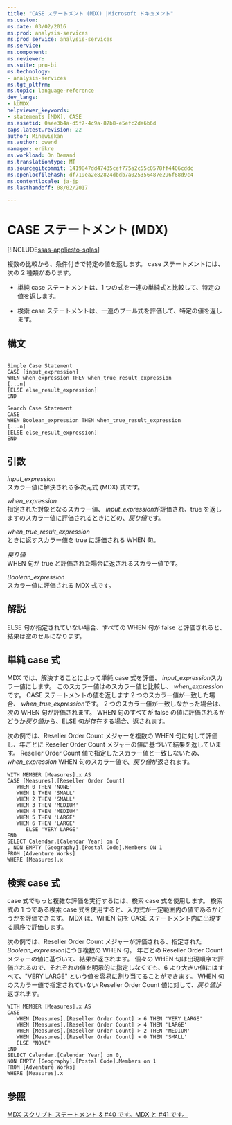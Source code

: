 ```yaml
---
title: "CASE ステートメント (MDX) |Microsoft ドキュメント"
ms.custom: 
ms.date: 03/02/2016
ms.prod: analysis-services
ms.prod_service: analysis-services
ms.service: 
ms.component: 
ms.reviewer: 
ms.suite: pro-bi
ms.technology:
- analysis-services
ms.tgt_pltfrm: 
ms.topic: language-reference
dev_langs:
- kbMDX
helpviewer_keywords:
- statements [MDX], CASE
ms.assetid: 0aee3b4a-d5f7-4c9a-87b8-e5efc2da6b6d
caps.latest.revision: 22
author: Minewiskan
ms.author: owend
manager: erikre
ms.workload: On Demand
ms.translationtype: MT
ms.sourcegitcommit: 1419847dd47435cef775a2c55c0578ff4406cddc
ms.openlocfilehash: df719ea2e82824dbdb7a025356487e296f68d9c4
ms.contentlocale: ja-jp
ms.lasthandoff: 08/02/2017

---
```

# <a name="case-statement-mdx"></a>CASE ステートメント (MDX)
[!INCLUDE[ssas-appliesto-sqlas](../includes/ssas-appliesto-sqlas.md)]

  複数の比較から、条件付きで特定の値を返します。 case ステートメントには、次の 2 種類があります。  
  
-   単純 case ステートメントは、1 つの式を一連の単純式と比較して、特定の値を返します。  
  
-   検索 case ステートメントは、一連のブール式を評価して、特定の値を返します。  
  
## <a name="syntax"></a>構文  
  
```  
  
Simple Case Statement  
CASE [input_expression]  
WHEN when_expression THEN when_true_result_expression  
[...n]  
[ELSE else_result_expression]  
END  
  
Search Case Statement  
CASE   
WHEN Boolean_expression THEN when_true_result_expression  
[...n]  
[ELSE else_result_expression]  
END  
```  
  
## <a name="arguments"></a>引数  
 *input_expression*  
 スカラー値に解決される多次元式 (MDX) 式です。  
  
 *when_expression*  
 指定された対象となるスカラー値、 *input_expression*が評価され、true を返しますのスカラー値に評価されるときにどの、*戻り値*です。  
  
 *when_true_result_expression*  
 ときに返すスカラー値を true に評価される WHEN 句。  
  
 *戻り値*  
 WHEN 句が true と評価された場合に返されるスカラー値です。  
  
 *Boolean_expression*  
 スカラー値に評価される MDX 式です。  
  
## <a name="remarks"></a>解説  
 ELSE 句が指定されていない場合、すべての WHEN 句が false と評価されると、結果は空のセルになります。  
  
## <a name="simple-case-expression"></a>単純 case 式  
 MDX では、解決することによって単純 case 式を評価、 *input_expression*スカラー値にします。 このスカラー値はのスカラー値と比較し、 *when_expression*です。 CASE ステートメントの値を返します 2 つのスカラー値が一致した場合、 *when_true_expression*です。 2 つのスカラー値が一致しなかった場合は、次の WHEN 句が評価されます。 WHEN 句のすべてが false の値に評価されるかどうか*戻り値*から、ELSE 句が存在する場合、返されます。  
  
 次の例では、Reseller Order Count メジャーを複数の WHEN 句に対して評価し、年ごとに Reseller Order Count メジャーの値に基づいて結果を返しています。 Reseller Order Count 値で指定したスカラー値と一致しないため、 *when_expression* WHEN 句のスカラー値で、*戻り値*が返されます。  
  
```  
WITH MEMBER [Measures].x AS   
CASE [Measures].[Reseller Order Count]  
   WHEN 0 THEN 'NONE'  
   WHEN 1 THEN 'SMALL'  
   WHEN 2 THEN 'SMALL'  
   WHEN 3 THEN 'MEDIUM'  
   WHEN 4 THEN 'MEDIUM'  
   WHEN 5 THEN 'LARGE'  
   WHEN 6 THEN 'LARGE'  
      ELSE 'VERY LARGE'  
END  
SELECT Calendar.[Calendar Year] on 0  
, NON EMPTY [Geography].[Postal Code].Members ON 1  
FROM [Adventure Works]  
WHERE [Measures].x  
```  
  
## <a name="searched-case-expression"></a>検索 case 式  
 case 式でもっと複雑な評価を実行するには、検索 case 式を使用します。 検索式の 1 つである検索 case 式を使用すると、入力式が一定範囲内の値であるかどうかを評価できます。 MDX は、WHEN 句を CASE ステートメント内に出現する順序で評価します。  
  
 次の例では、Reseller Order Count メジャーが評価される、指定された*Boolean_expression*につき複数の WHEN 句。 年ごとの Reseller Order Count メジャーの値に基づいて、結果が返されます。 個々の WHEN 句は出現順序で評価されるので、それぞれの値を明示的に指定しなくても、6 より大きい値にはすべて、"VERY LARGE" という値を容易に割り当てることができます。 WHEN 句のスカラー値で指定されていない Reseller Order Count 値に対して、*戻り値*が返されます。  
  
```  
WITH MEMBER [Measures].x AS   
CASE   
   WHEN [Measures].[Reseller Order Count] > 6 THEN 'VERY LARGE'  
   WHEN [Measures].[Reseller Order Count] > 4 THEN 'LARGE'  
   WHEN [Measures].[Reseller Order Count] > 2 THEN 'MEDIUM'  
   WHEN [Measures].[Reseller Order Count] > 0 THEN 'SMALL'  
   ELSE "NONE"  
END  
SELECT Calendar.[Calendar Year] on 0,  
NON EMPTY [Geography].[Postal Code].Members on 1  
FROM [Adventure Works]  
WHERE [Measures].x  
```  
  
## <a name="see-also"></a>参照  
 [MDX スクリプト ステートメント & #40 です。MDX と #41 です。](../mdx/mdx-scripting-statements-mdx.md)  
  
  

